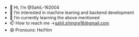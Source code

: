 - 👋 Hi, I’m @SahiL-162004
- 👀 I’m interested in machine leaning and backend development
- 🌱 I’m currently learning the above mentioned
- 📫 How to reach me ->sahil.shingre16@gmail.com
- 😄 Pronouns: He/Him

<!---
SahiL-162004/SahiL-162004 is a ✨ special ✨ repository because its `README.md` (this file) appears on your GitHub profile.
You can click the Preview link to take a look at your changes.
--->
